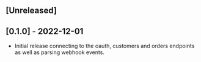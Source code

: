 ## [Unreleased]

## [0.1.0] - 2022-12-01

- Initial release connecting to the oauth, customers and orders endpoints as well as parsing webhook events.
